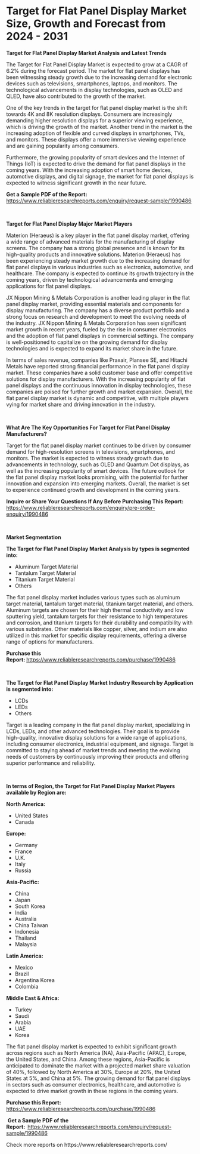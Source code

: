 <p><h1>Target for Flat Panel Display Market Size, Growth and Forecast from 2024 - 2031</h1></p><p><strong>Target for Flat Panel Display Market Analysis and Latest Trends</strong></p>
<p><p>The Target for Flat Panel Display Market is expected to grow at a CAGR of 6.2% during the forecast period. The market for flat panel displays has been witnessing steady growth due to the increasing demand for electronic devices such as televisions, smartphones, laptops, and monitors. The technological advancements in display technologies, such as OLED and QLED, have also contributed to the growth of the market.</p><p>One of the key trends in the target for flat panel display market is the shift towards 4K and 8K resolution displays. Consumers are increasingly demanding higher resolution displays for a superior viewing experience, which is driving the growth of the market. Another trend in the market is the increasing adoption of flexible and curved displays in smartphones, TVs, and monitors. These displays offer a more immersive viewing experience and are gaining popularity among consumers.</p><p>Furthermore, the growing popularity of smart devices and the Internet of Things (IoT) is expected to drive the demand for flat panel displays in the coming years. With the increasing adoption of smart home devices, automotive displays, and digital signage, the market for flat panel displays is expected to witness significant growth in the near future.</p></p>
<p><strong>Get a Sample PDF of the Report:&nbsp;</strong> <a href="https://www.reliableresearchreports.com/enquiry/request-sample/1990486">https://www.reliableresearchreports.com/enquiry/request-sample/1990486</a></p>
<p>&nbsp;</p>
<p><strong>Target for Flat Panel Display Major Market Players</strong></p>
<p><p>Materion (Heraeus) is a key player in the flat panel display market, offering a wide range of advanced materials for the manufacturing of display screens. The company has a strong global presence and is known for its high-quality products and innovative solutions. Materion (Heraeus) has been experiencing steady market growth due to the increasing demand for flat panel displays in various industries such as electronics, automotive, and healthcare. The company is expected to continue its growth trajectory in the coming years, driven by technological advancements and emerging applications for flat panel displays.</p><p>JX Nippon Mining & Metals Corporation is another leading player in the flat panel display market, providing essential materials and components for display manufacturing. The company has a diverse product portfolio and a strong focus on research and development to meet the evolving needs of the industry. JX Nippon Mining & Metals Corporation has seen significant market growth in recent years, fueled by the rise in consumer electronics and the adoption of flat panel displays in commercial settings. The company is well-positioned to capitalize on the growing demand for display technologies and is expected to expand its market share in the future.</p><p>In terms of sales revenue, companies like Praxair, Plansee SE, and Hitachi Metals have reported strong financial performance in the flat panel display market. These companies have a solid customer base and offer competitive solutions for display manufacturers. With the increasing popularity of flat panel displays and the continuous innovation in display technologies, these companies are poised for further growth and market expansion. Overall, the flat panel display market is dynamic and competitive, with multiple players vying for market share and driving innovation in the industry.</p></p>
<p>&nbsp;</p>
<p><strong>What Are The Key Opportunities For Target for Flat Panel Display Manufacturers?</strong></p>
<p><p>Target for the flat panel display market continues to be driven by consumer demand for high-resolution screens in televisions, smartphones, and monitors. The market is expected to witness steady growth due to advancements in technology, such as OLED and Quantum Dot displays, as well as the increasing popularity of smart devices. The future outlook for the flat panel display market looks promising, with the potential for further innovation and expansion into emerging markets. Overall, the market is set to experience continued growth and development in the coming years.</p></p>
<p><strong>Inquire or Share Your Questions If Any Before Purchasing This Report:</strong> <a href="https://www.reliableresearchreports.com/enquiry/pre-order-enquiry/1990486">https://www.reliableresearchreports.com/enquiry/pre-order-enquiry/1990486</a></p>
<p>&nbsp;</p>
<p><strong>Market Segmentation</strong></p>
<p><strong>The Target for Flat Panel Display Market Analysis by types is segmented into:</strong></p>
<p><ul><li>Aluminum Target Material</li><li>Tantalum Target Material</li><li>Titanium Target Material</li><li>Others</li></ul></p>
<p><p>The flat panel display market includes various types such as aluminum target material, tantalum target material, titanium target material, and others. Aluminum targets are chosen for their high thermal conductivity and low sputtering yield, tantalum targets for their resistance to high temperatures and corrosion, and titanium targets for their durability and compatibility with various substrates. Other materials like copper, silver, and indium are also utilized in this market for specific display requirements, offering a diverse range of options for manufacturers.</p></p>
<p><strong>Purchase this Report:&nbsp;</strong><a href="https://www.reliableresearchreports.com/purchase/1990486">https://www.reliableresearchreports.com/purchase/1990486</a></p>
<p>&nbsp;</p>
<p><strong>The Target for Flat Panel Display Market Industry Research by Application is segmented into:</strong></p>
<p><ul><li>LCDs</li><li>LEDs</li><li>Others</li></ul></p>
<p><p>Target is a leading company in the flat panel display market, specializing in LCDs, LEDs, and other advanced technologies. Their goal is to provide high-quality, innovative display solutions for a wide range of applications, including consumer electronics, industrial equipment, and signage. Target is committed to staying ahead of market trends and meeting the evolving needs of customers by continuously improving their products and offering superior performance and reliability.</p></p>
<p>&nbsp;</p>
<p><strong>In terms of Region, the Target for Flat Panel Display Market Players available by Region are:</strong></p>
<p>
    <p> <strong> North America: </strong>
        <ul>
            <li>United States</li>
            <li>Canada</li>
        </ul>
        </p> 
    <p> <strong> Europe: </strong>
        <ul>
            <li>Germany</li>
            <li>France</li>
            <li>U.K.</li>
            <li>Italy</li>
            <li>Russia</li>
        </ul>
        </p> 
    <p> <strong> Asia-Pacific: </strong>
        <ul>
            <li>China</li>
            <li>Japan</li>
            <li>South Korea</li>
            <li>India</li>
            <li>Australia</li>
            <li>China Taiwan</li>
            <li>Indonesia</li>
            <li>Thailand</li>
            <li>Malaysia</li>
        </ul>
        </p> 
    <p> <strong> Latin America: </strong>
        <ul>
            <li>Mexico</li>
            <li>Brazil</li>
            <li>Argentina Korea</li>
            <li>Colombia</li>
        </ul>
        </p> 
    <p> <strong> Middle East & Africa: </strong>
        <ul>
            <li>Turkey</li>
            <li>Saudi</li>
            <li>Arabia</li>
            <li>UAE</li>
            <li>Korea</li>
        </ul>
    </p>
    </p>
<p><p>The flat panel display market is expected to exhibit significant growth across regions such as North America (NA), Asia-Pacific (APAC), Europe, the United States, and China. Among these regions, Asia-Pacific is anticipated to dominate the market with a projected market share valuation of 40%, followed by North America at 30%, Europe at 20%, the United States at 5%, and China at 5%. The growing demand for flat panel displays in sectors such as consumer electronics, healthcare, and automotive is expected to drive market growth in these regions in the coming years.</p></p>
<p><strong>Purchase this Report: </strong><a href="https://www.reliableresearchreports.com/purchase/1990486">https://www.reliableresearchreports.com/purchase/1990486</a></p>
<p>&nbsp;<strong>Get a Sample PDF of the Report:&nbsp;&nbsp;</strong><a href="https://www.reliableresearchreports.com/enquiry/request-sample/1990486">https://www.reliableresearchreports.com/enquiry/request-sample/1990486</a></p>
<p><strong></strong></p>
<p>Check more reports on https://www.reliableresearchreports.com/</p>